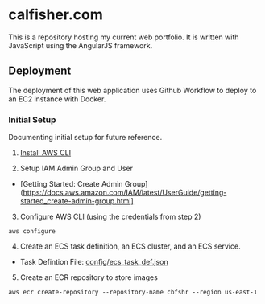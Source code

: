 # calfisher.com
This is a repository hosting my current web portfolio. It is written with JavaScript using the AngularJS framework.

## Deployment
The deployment of this web application uses Github Workflow to deploy to an EC2 instance with Docker.

### Initial Setup
Documenting initial setup for future reference.

1. [Install AWS CLI](https://docs.aws.amazon.com/cli/latest/userguide/cli-chap-install.html)

2. Setup IAM Admin Group and User
* [Getting Started: Create Admin Group](https://docs.aws.amazon.com/IAM/latest/UserGuide/getting-started_create-admin-group.html]

3. Configure AWS CLI (using the credentials from step 2)
```
aws configure
```

4. Create an ECS task definition, an ECS cluster, and an ECS service.
* Task Defintion File: [config/ecs_task_def.json](config/ecs_task_def.json)

5. Create an ECR repository to store images
```
aws ecr create-repository --repository-name cbfshr --region us-east-1
```
 